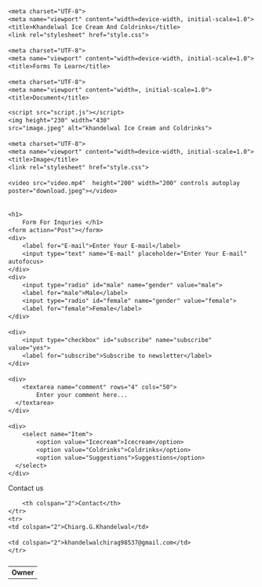 <!DOCTYPE html>
<html lang="en">
<head>
    <meta charset="UTF-8">
    <meta name="viewport" content="width=device-width, initial-scale=1.0">
    <title>Image</title>
    <link rel="stylesheet" href="style.css">
    
    <meta charset="UTF-8">
    <meta name="viewport" content="width=device-width, initial-scale=1.0">
    <title>Khandelwal Ice Cream And Coldrinks</title>
    <link rel="stylesheet" href="style.css">

    <meta charset="UTF-8">
    <meta name="viewport" content="width=device-width, initial-scale=1.0">
    <title>Forms To Learn</title>

    <meta charset="UTF-8">
    <meta name="viewport" content="width=, initial-scale=1.0">
    <title>Document</title>
</head>
<body>

    <script src="script.js"></script>
    <img height="230" width="430"
    src="image.jpeg" alt="khandelwal Ice Cream and Coldrinks"> 

    <meta charset="UTF-8">
    <meta name="viewport" content="width=device-width, initial-scale=1.0">
    <title>Image</title>
    <link rel="stylesheet" href="style.css">

    <video src="video.mp4"  height="200" width="200" controls autoplay poster="download.jpeg"></video>

    
    <h1>
        Form For Inquries </h1>
    <form action="Post"></form>
    <div>
        <label for="E-mail">Enter Your E-mail</label>
        <input type="text" name="E-mail" placeholder="Enter Your E-mail" autofocus>
    </div>
    <div>
        <input type="radio" id="male" name="gender" value="male">
        <label for="male">Male</label>
        <input type="radio" id="female" name="gender" value="female">
        <label for="female">Female</label>
    </div>
    
    <div>
        <input type="checkbox" id="subscribe" name="subscribe" value="yes">
        <label for="subscribe">Subscribe to newsletter</label>
    </div>
    
    <div>
        <textarea name="comment" rows="4" cols="50">
            Enter your comment here...
      </textarea>
    </div>

    <div>
        <select name="Item">
            <option value="Icecream">Icecream</option>
            <option value="Coldrinks">Coldrinks</option>
            <option value="Suggestions">Suggestions</option>
      </select>
    </div>

   
    
</body>
<table>
    <caption></caption>
    <thead>Contact us</thead>
    <tr>
        <th> Owner</th>

        <th colspan="2">Contact</th>
    </tr>
    <tr>
    <td colspan="2">Chiarg.G.Khandelwal</td>

    <td colspan="2">khandelwalchirag98537@gmail.com</td>
    </tr>
    

</table>
</html>
